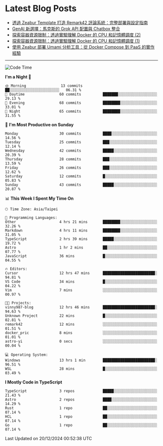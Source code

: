 # Latest Blog Posts
<!-- BLOG-POST-LIST:START -->
- [透過 Zeabur Template 打造 Remark42 評論系統：完整部署與設定指南](https://www.vinny987.xyz/blog/2024/building-remark42-with-zeabur-template-a-complete-guide-to-deployment-and-configuration/)
- [GenAI 新選擇：馬克斯的 Grok API 配置與 Chatbox 整合](https://www.vinny987.xyz/blog/2024/new-genai-frontier-elon-musk-s-grok-api-configuration-and-chatbox-integration/)
- [探索容器資源限制：透過實驗理解 Docker 的 CPU 和記憶體調度 &lpar;2&rpar;](https://www.vinny987.xyz/blog/2024/exploring-container-resource-limits-understanding-docker-s-cpu-and-memory-scheduling-through-2/)
- [探索容器資源限制：透過實驗理解 Docker 的 CPU 和記憶體調度 &lpar;1&rpar;](https://www.vinny987.xyz/blog/2024/exploring-container-resource-limits-understanding-docker-s-cpu-and-memory-scheduling-through-1/)
- [使用 Zeabur 部署 Umami 分析工具：從 Docker Compose 到 PaaS 的實作經驗](https://www.vinny987.xyz/blog/2024/deploying-umami-analytics-on-zeabur-from-docker-compose-to-paas-implementation/)
<!-- BLOG-POST-LIST:END -->

---

<!--START_SECTION:waka-->
![Code Time](http://img.shields.io/badge/Code%20Time-507%20hrs%2023%20mins-blue)

**I'm a Night 🦉** 

```text
🌞 Morning                13 commits          ██░░░░░░░░░░░░░░░░░░░░░░░   06.31 % 
🌆 Daytime                60 commits          ███████░░░░░░░░░░░░░░░░░░   29.13 % 
🌃 Evening                68 commits          ████████░░░░░░░░░░░░░░░░░   33.01 % 
🌙 Night                  65 commits          ████████░░░░░░░░░░░░░░░░░   31.55 % 
```
📅 **I'm Most Productive on Sunday** 

```text
Monday                   30 commits          ████░░░░░░░░░░░░░░░░░░░░░   14.56 % 
Tuesday                  25 commits          ███░░░░░░░░░░░░░░░░░░░░░░   12.14 % 
Wednesday                42 commits          █████░░░░░░░░░░░░░░░░░░░░   20.39 % 
Thursday                 28 commits          ███░░░░░░░░░░░░░░░░░░░░░░   13.59 % 
Friday                   26 commits          ███░░░░░░░░░░░░░░░░░░░░░░   12.62 % 
Saturday                 12 commits          █░░░░░░░░░░░░░░░░░░░░░░░░   05.83 % 
Sunday                   43 commits          █████░░░░░░░░░░░░░░░░░░░░   20.87 % 
```


📊 **This Week I Spent My Time On** 

```text
🕑︎ Time Zone: Asia/Taipei

💬 Programming Languages: 
Other                    4 hrs 21 mins       ████████░░░░░░░░░░░░░░░░░   32.26 % 
Markdown                 4 hrs 11 mins       ████████░░░░░░░░░░░░░░░░░   31.05 % 
TypeScript               2 hrs 39 mins       █████░░░░░░░░░░░░░░░░░░░░   19.72 % 
Astro                    1 hr 2 mins         ██░░░░░░░░░░░░░░░░░░░░░░░   07.77 % 
JavaScript               36 mins             █░░░░░░░░░░░░░░░░░░░░░░░░   04.55 % 

🔥 Editors: 
Cursor                   12 hrs 47 mins      ████████████████████████░   94.81 % 
VS Code                  34 mins             █░░░░░░░░░░░░░░░░░░░░░░░░   04.22 % 
Vim                      7 mins              ░░░░░░░░░░░░░░░░░░░░░░░░░   00.97 % 

🐱‍💻 Projects: 
vinny987-blog            12 hrs 46 mins      ████████████████████████░   94.63 % 
Unknown Project          22 mins             █░░░░░░░░░░░░░░░░░░░░░░░░   02.81 % 
remark42                 12 mins             ░░░░░░░░░░░░░░░░░░░░░░░░░   01.51 % 
docker_pric              8 mins              ░░░░░░░░░░░░░░░░░░░░░░░░░   01.01 % 
astro-yi                 0 secs              ░░░░░░░░░░░░░░░░░░░░░░░░░   00.04 % 

💻 Operating System: 
Windows                  13 hrs 1 min        ████████████████████████░   96.51 % 
WSL                      28 mins             █░░░░░░░░░░░░░░░░░░░░░░░░   03.49 % 
```

**I Mostly Code in TypeScript** 

```text
TypeScript               3 repos             █████░░░░░░░░░░░░░░░░░░░░   21.43 % 
Astro                    2 repos             ████░░░░░░░░░░░░░░░░░░░░░   14.29 % 
Rust                     1 repo              ██░░░░░░░░░░░░░░░░░░░░░░░   07.14 % 
HCL                      1 repo              ██░░░░░░░░░░░░░░░░░░░░░░░   07.14 % 
Go                       1 repo              ██░░░░░░░░░░░░░░░░░░░░░░░   07.14 % 
```




 Last Updated on 20/12/2024 00:52:38 UTC
<!--END_SECTION:waka-->

<!--
**vincent97277/vincent97277** is a ✨ _special_ ✨ repository because its `README.md` (this file) appears on your GitHub profile.

Here are some ideas to get you started:

- 🔭 I’m currently working on ...
- 🌱 I’m currently learning ...
- 👯 I’m looking to collaborate on ...
- 🤔 I’m looking for help with ...
- 💬 Ask me about ...
- 📫 How to reach me: ...
- 😄 Pronouns: ...
- ⚡ Fun fact: ...
-->
